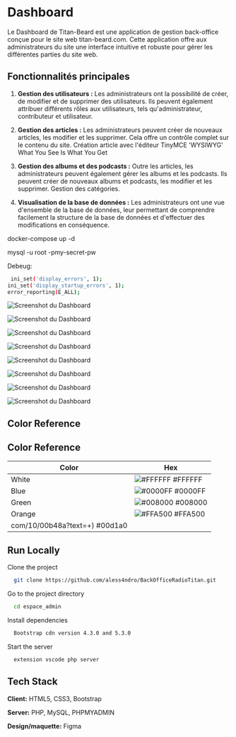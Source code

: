 # Dashboard

Le Dashboard de Titan-Beard est une application de gestion back-office conçue pour le site web titan-beard.com. Cette application offre aux administrateurs du site une interface intuitive et robuste pour gérer les différentes parties du site web.

## Fonctionnalités principales

1. **Gestion des utilisateurs :** Les administrateurs ont la possibilité de créer, de modifier et de supprimer des utilisateurs. Ils peuvent également attribuer différents rôles aux utilisateurs, tels qu'administrateur, contributeur et utilisateur.

2. **Gestion des articles :** Les administrateurs peuvent créer de nouveaux articles, les modifier et les supprimer. Cela offre un contrôle complet sur le contenu du site. Création article avec l'éditeur TinyMCE 'WYSIWYG' What You See Is What You Get

3. **Gestion des albums et des podcasts :** Outre les articles, les administrateurs peuvent également gérer les albums et les podcasts. Ils peuvent créer de nouveaux albums et podcasts, les modifier et les supprimer. Gestion des catégories.

4. **Visualisation de la base de données :** Les administrateurs ont une vue d'ensemble de la base de données, leur permettant de comprendre facilement la structure de la base de données et d'effectuer des modifications en conséquence.

docker-compose up -d

mysql -u root -pmy-secret-pw

Debeug:
```bash
 ini_set('display_errors', 1);
ini_set('display_startup_errors', 1);
error_reporting(E_ALL);
```

![Screenshot du Dashboard](/espace_admin/img_maquette/dashboard.png)

![Screenshot du Dashboard](/espace_admin/img_maquette/dashboard1.png)

![Screenshot du Dashboard](/espace_admin/img_maquette/form.png)

![Screenshot du Dashboard](/espace_admin/img_maquette/podcast.png)

![Screenshot du Dashboard](/espace_admin/img_maquette/tiny.png)

![Screenshot du Dashboard](/espace_admin/img_maquette/maquette.png)

![Screenshot du Dashboard](/espace_admin/img_maquette/mobil.png)

![Screenshot du Dashboard](/espace_admin/img_maquette/mobil2.png)

## Color Reference
## Color Reference

| Color             | Hex                                                                |
| ----------------- | ------------------------------------------------------------------ |
| White             | ![#FFFFFF](https://via.placeholder.com/10/FFFFFF?text=+) #FFFFFF |
| Blue              | ![#0000FF](https://via.placeholder.com/10/0000FF?text=+) #0000FF |
| Green             | ![#008000](https://via.placeholder.com/10/008000?text=+) #008000 |
| Orange            | ![#FFA500](https://via.placeholder.com/10/FFA500?text=+) #FFA500 |
com/10/00b48a?text=+) #00d1a0 |

## Run Locally

Clone the project

```bash
  git clone https://github.com/aless4ndro/BackOfficeRadioTitan.git
```

Go to the project directory

```bash
  cd espace_admin
```

Install dependencies

```bash
  Bootstrap cdn version 4.3.0 and 5.3.0
```

Start the server

```bash
  extension vscode php server
```

## Tech Stack

**Client:** HTML5, CSS3, Bootstrap

**Server:** PHP, MySQL, PHPMYADMIN

**Design/maquette:** Figma

